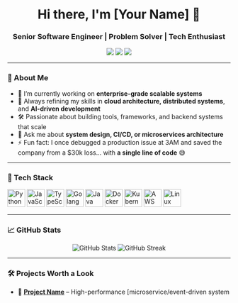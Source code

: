 <h1 align="center">Hi there, I'm [Your Name] 👋</h1>
<h3 align="center">Senior Software Engineer | Problem Solver | Tech Enthusiast</h3>

<p align="center">
  <img src="https://img.shields.io/badge/Code-Clean-informational?style=flat-square&logo=github&color=blue" />
  <img src="https://img.shields.io/badge/Testing-Driven-informational?style=flat-square&logo=pytest&color=green" />
  <img src="https://img.shields.io/badge/Architecture-Scalable-informational?style=flat-square&logo=microservices&color=purple" />
</p>

---

### 🧠 About Me

- 🔭 I’m currently working on **enterprise-grade scalable systems**
- 🌱 Always refining my skills in **cloud architecture, distributed systems**, and **AI-driven development**
- 🛠️ Passionate about building tools, frameworks, and backend systems that scale
- 💬 Ask me about **system design, CI/CD, or microservices architecture**
- ⚡ Fun fact: I once debugged a production issue at 3AM and saved the company from a $30k loss... with **a single line of code** 😅

---

### 🚀 Tech Stack

<p align="left">
  <img src="https://cdn.jsdelivr.net/gh/devicons/devicon/icons/python/python-original.svg" width="40" height="40" alt="Python" />
  <img src="https://cdn.jsdelivr.net/gh/devicons/devicon/icons/javascript/javascript-original.svg" width="40" height="40" alt="JavaScript" />
  <img src="https://cdn.jsdelivr.net/gh/devicons/devicon/icons/typescript/typescript-original.svg" width="40" height="40" alt="TypeScript" />
  <img src="https://cdn.jsdelivr.net/gh/devicons/devicon/icons/go/go-original.svg" width="40" height="40" alt="Golang" />
  <img src="https://cdn.jsdelivr.net/gh/devicons/devicon/icons/java/java-original.svg" width="40" height="40" alt="Java" />
  <img src="https://cdn.jsdelivr.net/gh/devicons/devicon/icons/docker/docker-original.svg" width="40" height="40" alt="Docker" />
  <img src="https://cdn.jsdelivr.net/gh/devicons/devicon/icons/kubernetes/kubernetes-plain.svg" width="40" height="40" alt="Kubernetes" />
  <img src="https://cdn.jsdelivr.net/gh/devicons/devicon/icons/amazonwebservices/amazonwebservices-original.svg" width="40" height="40" alt="AWS" />
  <img src="https://cdn.jsdelivr.net/gh/devicons/devicon/icons/linux/linux-original.svg" width="40" height="40" alt="Linux" />
</p>

---

### 📈 GitHub Stats

<p align="center">
  <img src="https://github-readme-stats.vercel.app/api?username=joaomarcosjova&show_icons=true&theme=radical&count_private=true" alt="GitHub Stats" />
  <img src="https://github-readme-streak-stats.herokuapp.com?user=joaomarcosjova&theme=radical&hide_border=false" alt="GitHub Streak" />
</p>

---

### 🛠️ Projects Worth a Look

- 🧩 **[Project Name](#)** – High-performance [microservice/event-driven system
